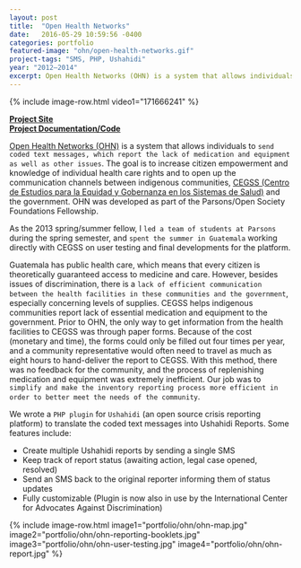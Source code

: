 ```yaml
---
layout: post
title:  "Open Health Networks"
date:   2016-05-29 10:59:56 -0400
categories: portfolio
featured-image: "ohn/open-health-networks.gif"
project-tags: "SMS, PHP, Ushahidi"
year: "2012–2014"
excerpt: Open Health Networks (OHN) is a system that allows individuals to send coded text messages which report the lack of medication, equipment and other concerns.
---
```


{% include image-row.html video1="171666241" %}

**[Project Site](http://vigilanciaysalud.com/plataforma/)**
<br>
**[Project Documentation/Code](http://cegss.osf.parsons.edu/)**

[Open Health Networks (OHN)](http://vigilanciaysalud.com/plataforma/) is a system that allows individuals to `send coded text messages, which report the lack of medication and equipment as well as other issues`. The goal is to increase citizen empowerment and knowledge of individual health care rights and to open up the communication channels between indigenous communities, [CEGSS (Centro de Estudios para la Equidad y Gobernanza en los Sistemas de Salud)](http://cegss.org.gt/) and the government. OHN was developed as part of the Parsons/Open Society Foundations Fellowship.

As the 2013 spring/summer fellow, I `led a team of students at Parsons` during the spring semester, and `spent the summer in Guatemala` working directly with CEGSS on user testing and final developments for the platform.

Guatemala has public health care, which means that every citizen is theoretically guaranteed access to medicine and care. However, besides issues of discrimination, there is a `lack of efficient communication between the health facilities in these communities and the government`, especially concerning levels of supplies. CEGSS helps indigenous communities report lack of essential medication and equipment to the government. Prior to OHN, the only way to get information from the health facilities to CEGSS was through paper forms. Because of the cost (monetary and time), the forms could only be filled out four times per year, and a community representative would often need to travel as much as eight hours to hand-deliver the report to CEGSS. With this method, there was no feedback for the community, and the process of replenishing medication and equipment was extremely inefficient. Our job was to `simplify and make the inventory reporting process more efficient in order to better meet the needs of the community`.

We wrote a `PHP plugin` for `Ushahidi` (an open source crisis reporting platform) to translate the coded text messages into Ushahidi Reports. Some features include:

* Create multiple Ushahidi reports by sending a single SMS
* Keep track of report status (awaiting action, legal case opened, resolved)
* Send an SMS back to the original reporter informing them of status updates
* Fully customizable (Plugin is now also in use by the International Center for Advocates Against Discrimination)

{% include image-row.html image1="portfolio/ohn/ohn-map.jpg" image2="portfolio/ohn/ohn-reporting-booklets.jpg" image3="portfolio/ohn/ohn-user-testing.jpg" image4="portfolio/ohn/ohn-report.jpg" %}
